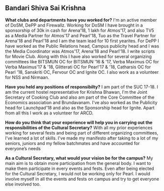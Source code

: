 <!-- TITLE: Credentials of CultSec Boys Nominee -->
<!-- SUBTITLE: Journal Club talks to Bandari Shiva Sai Krishna, who's running for Cultural Secretary 2018-19 -->

## Bandari Shiva Sai Krishna


**What clubs and departments have you worked for?**
I'm an active member of DoSM, DePP and Firewallz. Working for DoSM I have brought in a sponsorship of 30k in cash for Arena’18, 1 lakh for Atmos’17, and also TV5 as a Media Partner for Atmos'17 and Pearl'18, Tuo as the Travel Partner for Arena'18 and Pearl'18 and I am the team lead for 10 first yearites. For DePP I have worked as the Public Relations head, Campus publicity head and I was the Media Coordinator was Atmos'17, Arena'18 and Pearl'18. I write scripts for Movie Club. Along with this I have also worked for several organizing committees like BITSMUN OC for BITSMUN '16 & '17, Verba Maximus OC for Verba Maximus'17 & '18, Glitterati OC for Pearl'17 & '18, Catharsis OC for Pearl '18, Sanskriti OC, Fervour OC and Ignite OC. I also work as a volunteer for NSS and Nirmaan.

**Have you held any positions of responsibilty?**
I am part of the SUC 17-18. I am the current hostel representative for Krishna Bhawan, I'm the Joint Secretary of Cooking Club and also am part of the Core Committee of the Economics association and Brundavanam. I've also worked as the Publicity head for Launchpad'18 and also as the Sponsorship head for Ignite. Apart from all this I work as a volunteer for ARCD.

**How do you think that your experience will help you in carrying out the responsibilities of the Cultural Secretary?**
With all my prior experiences working for several fests and being part of different organizing committees, I've learned a lot of skills. I've made my manifesto after taking to a lot of my seniors, juniors and my fellow batchmates and have accounted for everyone’s needs 

**As a Cultural Secretary, what would your vision be for the campus?**
My main aim is to obtain more participation from the general body. I want to make them participate in every events and fests. Even after being elected for the Cultural Secretary, I would not be working only for Pearl. I would involve myself in all the events and fests on campus and try to get everyone else involved too. 
